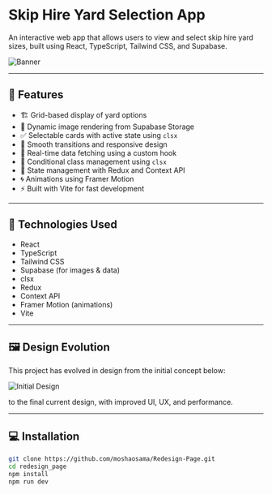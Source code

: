 # Skip Hire Yard Selection App

An interactive web app that allows users to view and select skip hire yard sizes, built using React, TypeScript, Tailwind CSS, and Supabase.

![Banner](https://lh7-rt.googleusercontent.com/docsz/AD_4nXe-la2Y_Qln6kZ0qbLaXAxlgC-7jhh6dJzd56_QZOiM1OjFdSzmfYyPvBma4GJD8oMGoXZAtX0E_4gakET7s5ruVAbwaTnMzAUM2NcxaL_O62OVA3I39bDLiqiXibGD0Z8E1DJY1Q?key=aiL4Cn6TVV3vs5YzIsWuV3ol)

---

## 🚀 Features

- 🏗️ Grid-based display of yard options  
- 📸 Dynamic image rendering from Supabase Storage  
- ✅ Selectable cards with active state using `clsx`  
- 💅 Smooth transitions and responsive design  
- 🔄 Real-time data fetching using a custom hook  
- 🎨 Conditional class management using `clsx`  
- 🧠 State management with Redux and Context API  
- 🌀 Animations using Framer Motion  
- ⚡ Built with Vite for fast development

---

## 🧠 Technologies Used

- React  
- TypeScript  
- Tailwind CSS  
- Supabase (for images & data)  
- clsx  
- Redux  
- Context API  
- Framer Motion (animations)  
- Vite

---

## 🖼️ Design Evolution

This project has evolved in design from the initial concept below:

![Initial Design](https://eu-central.storage.cloudconvert.com/tasks/3bb05e61-3cc6-4f13-83bc-27539320cc2a/Screenshot%20%28141%29.jpg?X-Amz-Algorithm=AWS4-HMAC-SHA256&X-Amz-Content-Sha256=UNSIGNED-PAYLOAD&X-Amz-Credential=cloudconvert-production%2F20250607%2Ffra%2Fs3%2Faws4_request&X-Amz-Date=20250607T223503Z&X-Amz-Expires=86400&X-Amz-Signature=da41990941ca7cbf3c7dbf00e04bfac9e1ecd9d3a1e22f07d533814877c0fc9a&X-Amz-SignedHeaders=host&response-content-disposition=inline%3B%20filename%3D%22Screenshot%20%28141%29.jpg%22&response-content-type=image%2Fjpeg&x-id=GetObject)

to the final current design, with improved UI, UX, and performance.

---

## 💻 Installation

```bash
git clone https://github.com/moshaosama/Redesign-Page.git
cd redesign_page
npm install
npm run dev

